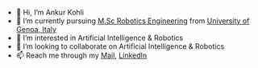 - 👋 Hi, I’m Ankur Kohli
- 🌱 I’m currently pursuing [M.Sc Robotics Engineering](https://corsi.unige.it/corsi/10635) from [University of Genoa, Italy](https://unige.it/en)
- 👀 I’m interested in Artificial Intelligence & Robotics
- 💞️ I’m looking to collaborate on Artificial Intelligence & Robotics
- 📫 Reach me through my [Mail](ankurkohli1997007@gmail.com), [LinkedIn](https://www.linkedin.com/in/ankur-kohli-7a5865157/)

<!---
ankurkohli007/ankurkohli007 is a ✨ special ✨ repository because its `README.md` (this file) appears on your GitHub profile.
You can click the Preview link to take a look at your changes.
--->
